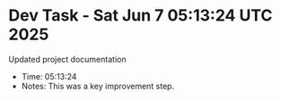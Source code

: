 # Dev Task - Sat Jun  7 05:13:24 UTC 2025
Updated project documentation
- Time: 05:13:24
- Notes: This was a key improvement step.
